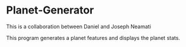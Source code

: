 # Planet-Generator

This is a collaboration between Daniel and Joseph Neamati

This program generates a planet features and displays the planet stats.

